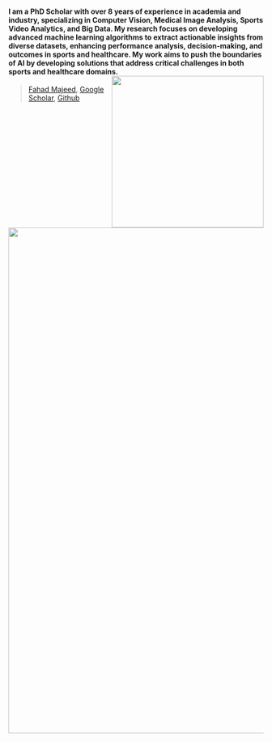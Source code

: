 #### I am a PhD Scholar with over 8 years of experience in academia and industry, specializing in Computer Vision, Medical Image Analysis, Sports Video Analytics, and Big Data. My research focuses on developing advanced machine learning algorithms to extract actionable insights from diverse datasets, enhancing performance analysis, decision-making, and outcomes in sports and healthcare. My work aims to push the boundaries of AI by developing solutions that address critical challenges in both sports and healthcare domains.  <a><img src="Fahad.jpg" width="300" align="right"></a> <br>
> [Fahad Majeed](https://www.linkedin.com/in/fahad-majeed/),  [Google Scholar](https://tinyurl.com/38jbwxvx), [Github](https://github.com/MrFahad)  

<a><img src="1.png" width="1000"></a> <br>



